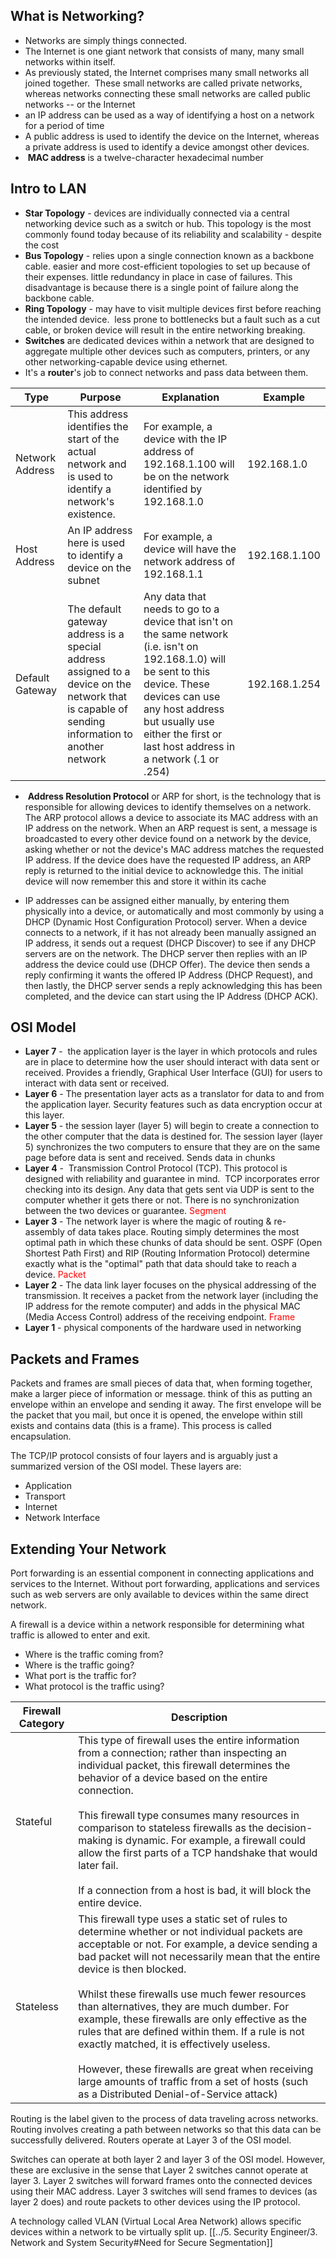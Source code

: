 
## What is Networking?

- Networks are simply things connected.
- The Internet is one giant network that consists of many, many small networks within itself. 
- As previously stated, the Internet comprises many small networks all joined together.  These small networks are called private networks, whereas networks connecting these small networks are called public networks -- or the Internet
- an IP address can be used as a way of identifying a host on a network for a period of time
- A public address is used to identify the device on the Internet, whereas a private address is used to identify a device amongst other devices.
-  **MAC address** is a twelve-character hexadecimal number

## Intro to LAN

- **Star Topology** - devices are individually connected via a central networking device such as a switch or hub. This topology is the most commonly found today because of its reliability and scalability - despite the cost
- **Bus Topology** - relies upon a single connection known as a backbone cable. easier and more cost-efficient topologies to set up because of their expenses. little redundancy in place in case of failures. This disadvantage is because there is a single point of failure along the backbone cable.
- **Ring Topology** - may have to visit multiple devices first before reaching the intended device.  less prone to bottlenecks but a fault such as a cut cable, or broken device will result in the entire networking breaking.
- **Switches** are dedicated devices within a network that are designed to aggregate multiple other devices such as computers, printers, or any other networking-capable device using ethernet.
- It's a **router**'s job to connect networks and pass data between them.

| Type            | Purpose                                                                                                                                        | Explanation                                                                                                                                                                                                                                          | Example       |
| --------------- | ---------------------------------------------------------------------------------------------------------------------------------------------- | ---------------------------------------------------------------------------------------------------------------------------------------------------------------------------------------------------------------------------------------------------- | ------------- |
| Network Address | This address identifies the start of the actual network and is used to identify a network's existence.                                         | For example, a device with the IP address of 192.168.1.100 will be on the network identified by 192.168.1.0                                                                                                                                          | 192.168.1.0   |
| Host Address    | An IP address here is used to identify a device on the subnet                                                                                  | For example, a device will have the network address of 192.168.1.1                                                                                                                                                                                   | 192.168.1.100 |
| Default Gateway | The default gateway address is a special address assigned to a device on the network that is capable of sending information to another network | Any data that needs to go to a device that isn't on the same network (i.e. isn't on 192.168.1.0) will be sent to this device. These devices can use any host address but usually use either the first or last host address in a network (.1 or .254) | 192.168.1.254 |

  

-  **Address Resolution Protocol** or ARP for short, is the technology that is responsible for allowing devices to identify themselves on a network. The ARP protocol allows a device to associate its MAC address with an IP address on the network. When an ARP request is sent, a message is broadcasted to every other device found on a network by the device, asking whether or not the device's MAC address matches the requested IP address. If the device does have the requested IP address, an ARP reply is returned to the initial device to acknowledge this. The initial device will now remember this and store it within its cache 

- IP addresses can be assigned either manually, by entering them physically into a device, or automatically and most commonly by using a DHCP (Dynamic Host Configuration Protocol) server. When a device connects to a network, if it has not already been manually assigned an IP address, it sends out a request (DHCP Discover) to see if any DHCP servers are on the network. The DHCP server then replies with an IP address the device could use (DHCP Offer). The device then sends a reply confirming it wants the offered IP Address (DHCP Request), and then lastly, the DHCP server sends a reply acknowledging this has been completed, and the device can start using the IP Address (DHCP ACK).
    
## OSI Model

- **Layer 7** -  the application layer is the layer in which protocols and rules are in place to determine how the user should interact with data sent or received. Provides a friendly, Graphical User Interface (GUI) for users to interact with data sent or received.
- **Layer 6** - The presentation layer acts as a translator for data to and from the application layer. Security features such as data encryption occur at this layer.
- **Layer 5** - the session layer (layer 5) will begin to create a connection to the other computer that the data is destined for. The session layer (layer 5) synchronizes the two computers to ensure that they are on the same page before data is sent and received. Sends data in chunks
- **Layer 4** -  Transmission Control Protocol (TCP). This protocol is designed with reliability and guarantee in mind.  TCP incorporates error checking into its design. Any data that gets sent via UDP is sent to the computer whether it gets there or not. There is no synchronization between the two devices or guarantee. <span style="color:rgb(255, 0, 0)">Segment</span>
- **Layer 3** - The network layer is where the magic of routing & re-assembly of data takes place. Routing simply determines the most optimal path in which these chunks of data should be sent. OSPF (Open Shortest Path First) and RIP (Routing Information Protocol) determine exactly what is the "optimal" path that data should take to reach a device. <span style="color:rgb(255, 0, 0)">Packet</span>
- **Layer 2** - The data link layer focuses on the physical addressing of the transmission. It receives a packet from the network layer (including the IP address for the remote computer) and adds in the physical MAC (Media Access Control) address of the receiving endpoint. <span style="color:rgb(255, 0, 0)">Frame</span>
- **Layer 1** - physical components of the hardware used in networking  


## Packets and Frames

Packets and frames are small pieces of data that, when forming together, make a larger piece of information or message. think of this as putting an envelope within an envelope and sending it away. The first envelope will be the packet that you mail, but once it is opened, the envelope within still exists and contains data (this is a frame). This process is called encapsulation.

  
The TCP/IP protocol consists of four layers and is arguably just a summarized version of the OSI model. These layers are:

- Application
- Transport
- Internet
- Network Interface

## Extending Your Network

Port forwarding is an essential component in connecting applications and services to the Internet. Without port forwarding, applications and services such as web servers are only available to devices within the same direct network.

A firewall is a device within a network responsible for determining what traffic is allowed to enter and exit.

- Where is the traffic coming from? 
- Where is the traffic going? 
- What port is the traffic for? 
- What protocol is the traffic using? 


| Firewall Category | Description                                                                                                                                                                                                                                                                                                                                                                                                                                                                                                                                                                                                                                     |
| ----------------- | ----------------------------------------------------------------------------------------------------------------------------------------------------------------------------------------------------------------------------------------------------------------------------------------------------------------------------------------------------------------------------------------------------------------------------------------------------------------------------------------------------------------------------------------------------------------------------------------------------------------------------------------------- |
| Stateful          | This type of firewall uses the entire information from a connection; rather than inspecting an individual packet, this firewall determines the behavior of a device based on the entire connection.<br><br>This firewall type consumes many resources in comparison to stateless firewalls as the decision-making is dynamic. For example, a firewall could allow the first parts of a TCP handshake that would later fail.<br><br>If a connection from a host is bad, it will block the entire device.                                                                                                                                         |
| Stateless         | This firewall type uses a static set of rules to determine whether or not individual packets are acceptable or not. For example, a device sending a bad packet will not necessarily mean that the entire device is then blocked.<br><br>Whilst these firewalls use much fewer resources than alternatives, they are much dumber. For example, these firewalls are only effective as the rules that are defined within them. If a rule is not exactly matched, it is effectively useless.<br><br>However, these firewalls are great when receiving large amounts of traffic from a set of hosts (such as a Distributed Denial-of-Service attack) |

  
Routing is the label given to the process of data traveling across networks. Routing involves creating a path between networks so that this data can be successfully delivered. Routers operate at Layer 3 of the OSI model.

Switches can operate at both layer 2 and layer 3 of the OSI model. However, these are exclusive in the sense that Layer 2 switches cannot operate at layer 3. Layer 2 switches will forward frames onto the connected devices using their MAC address. Layer 3 switches will send frames to devices (as layer 2 does) and route packets to other devices using the IP protocol. 

A technology called VLAN (Virtual Local Area Network) allows specific devices within a network to be virtually split up. [[../5. Security Engineer/3. Network and System Security#Need for Secure Segmentation]]



  

